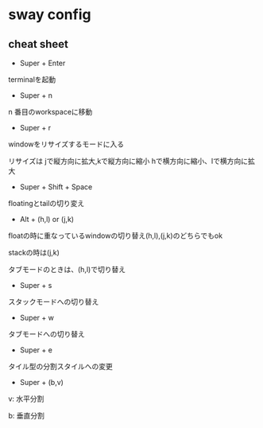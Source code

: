 # sway config

## cheat sheet

- Super + Enter

terminalを起動

- Super + n

n 番目のworkspaceに移動

- Super + r

windowをリサイズするモードに入る

リサイズは jで縦方向に拡大,kで縦方向に縮小
hで横方向に縮小、lで横方向に拡大

- Super + Shift + Space

floatingとtailの切り変え

- Alt + (h,l) or (j,k)

floatの時に重なっているwindowの切り替え(h,l),(j,k)のどちらでもok

stackの時は(j,k)

タブモードのときは、(h,l)で切り替え

- Super + s

スタックモードへの切り替え

- Super + w

タブモードへの切り替え

- Super + e

タイル型の分割スタイルへの変更

- Super + (b,v)

v: 水平分割

b: 垂直分割
